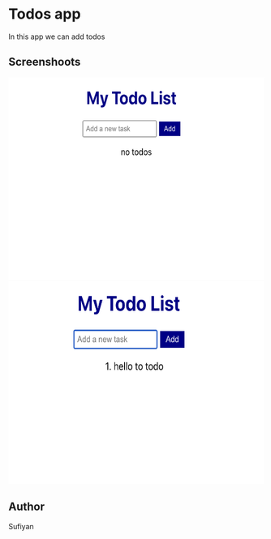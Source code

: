 # Todos app
In this app we can add todos 

## Screenshoots
<img src="./images/no-todos.png" width="700" height="400" />
<img src="./images/first-todo.png" width="700" height="400" />

## Author 
Sufiyan